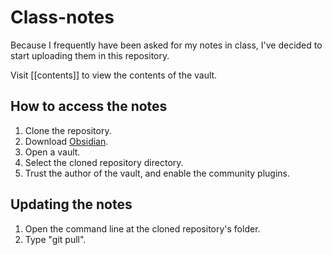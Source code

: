 # Class-notes

Because I frequently have been asked for my notes in class, I've decided to start uploading them in this repository.

Visit [[contents]] to view the contents of the vault.

## How to access the notes

1. Clone the repository.
2. Download [Obsidian](https://obsidian.md/download).
3. Open a vault.
4. Select the cloned repository directory.
5. Trust the author of the vault, and enable the community plugins.

## Updating the notes

1. Open the command line at the cloned repository's folder.
2. Type "git pull".
